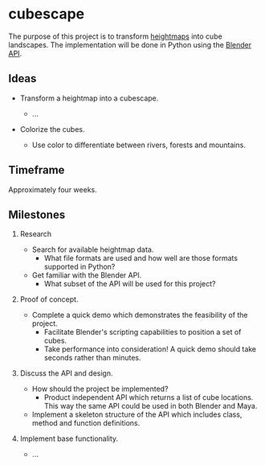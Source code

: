 cubescape
=========

The purpose of this project is to transform [heightmaps][] into cube landscapes.
The implementation will be done in Python using the [Blender API][].

[heightmaps]: https://en.wikipedia.org/wiki/Heightmap
[Blender API]: http://www.blender.org/documentation/250PythonDoc/

Ideas
-----

* Transform a heightmap into a cubescape.
	- ...

* Colorize the cubes.
	- Use color to differentiate between rivers, forests and mountains.

Timeframe
---------

Approximately four weeks.

Milestones
----------

1. Research
	* Search for available heightmap data.
		- What file formats are used and how well are those formats supported in
		  Python?
	* Get familiar with the Blender API.
		- What subset of the API will be used for this project?


2. Proof of concept.
	* Complete a quick demo which demonstrates the feasibility of the project.
		- Facilitate Blender's scripting capabilities to position a set of cubes.
		- Take performance into consideration! A quick demo should take seconds
		  rather than minutes.

3. Discuss the API and design.
	* How should the project be implemented?
		- Product independent API which returns a list of cube locations. This way
		  the same API could be used in both Blender and Maya.
	* Implement a skeleton structure of the API which includes class, method and
	  function definitions.

4. Implement base functionality.
	* ...
